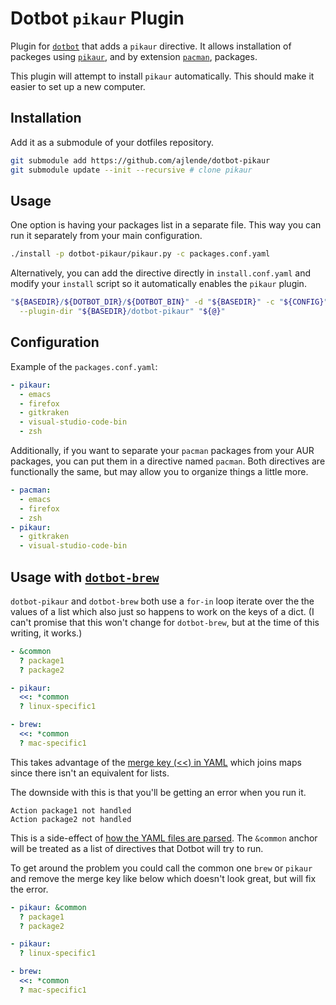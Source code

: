 # Dotbot `pikaur` Plugin

Plugin for [`dotbot`](https://github.com/anishathalye/dotbot) that adds a `pikaur` directive. It allows installation of packeges using [`pikaur`](https://github.com/actionless/pikaur), and by extension [`pacman`](https://www.archlinux.org/pacman), packages.

This plugin will attempt to install `pikaur` automatically. This should make it easier to set up a new computer.

## Installation

Add it as a submodule of your dotfiles repository.

```bash
git submodule add https://github.com/ajlende/dotbot-pikaur
git submodule update --init --recursive # clone pikaur
```

## Usage

One option is having your packages list in a separate file. This way you can run it separately from your main configuration.

```bash
./install -p dotbot-pikaur/pikaur.py -c packages.conf.yaml
```

Alternatively, you can add the directive directly in `install.conf.yaml` and modify your `install` script so it automatically enables the `pikaur` plugin.

```bash
"${BASEDIR}/${DOTBOT_DIR}/${DOTBOT_BIN}" -d "${BASEDIR}" -c "${CONFIG}" \
  --plugin-dir "${BASEDIR}/dotbot-pikaur" "${@}"
```

## Configuration

Example of the `packages.conf.yaml`:

```yaml
- pikaur:
  - emacs
  - firefox
  - gitkraken
  - visual-studio-code-bin
  - zsh
```

Additionally, if you want to separate your `pacman` packages from your AUR packages, you can put them in a directive named `pacman`. Both directives are functionally the same, but may allow you to organize things a little more.

```yaml
- pacman:
  - emacs
  - firefox
  - zsh
- pikaur:
  - gitkraken
  - visual-studio-code-bin
```

## Usage with [`dotbot-brew`](https://github.com/d12frosted/dotbot-brew)

`dotbot-pikaur` and `dotbot-brew` both use a `for-in` loop iterate over the the values of a list which also just so happens to work on the keys of a dict. (I can't promise that this won't change for `dotbot-brew`, but at the time of this writing, it works.)

```yaml
- &common
  ? package1
  ? package2

- pikaur:
  <<: *common
  ? linux-specific1

- brew:
  <<: *common
  ? mac-specific1
```

This takes advantage of the [merge key (<<) in YAML](http://yaml.org/type/merge.html) which joins maps since there isn't an equivalent for lists.

The downside with this is that you'll be getting an error when you run it.
```
Action package1 not handled
Action package2 not handled
```
This is a side-effect of [how the YAML files are parsed](http://stackoverflow.com/a/37416152). The `&common` anchor will be treated as a list of directives that Dotbot will try to run.

To get around the problem you could call the common one `brew` or `pikaur` and remove the merge key like below which doesn't look great, but will fix the error.

```yaml
- pikaur: &common
  ? package1
  ? package2

- pikaur:
  ? linux-specific1

- brew:
  <<: *common
  ? mac-specific1
```
